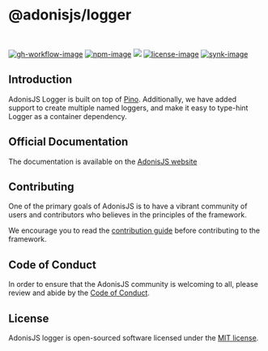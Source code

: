 # @adonisjs/logger

<br />

[![gh-workflow-image]][gh-workflow-url] [![npm-image]][npm-url] ![][typescript-image] [![license-image]][license-url] [![synk-image]][synk-url]

## Introduction
AdonisJS Logger is built on top of [Pino](https://getpino.io/#/). Additionally, we have added support to create multiple named loggers, and make it easy to type-hint Logger as a container dependency.

## Official Documentation
The documentation is available on the [AdonisJS website](https://docs.adonisjs.com/guides/logger)

## Contributing
One of the primary goals of AdonisJS is to have a vibrant community of users and contributors who believes in the principles of the framework.

We encourage you to read the [contribution guide](https://github.com/adonisjs/.github/blob/main/docs/CONTRIBUTING.md) before contributing to the framework.

## Code of Conduct
In order to ensure that the AdonisJS community is welcoming to all, please review and abide by the [Code of Conduct](https://github.com/adonisjs/.github/blob/main/docs/CODE_OF_CONDUCT.md).

## License
AdonisJS logger is open-sourced software licensed under the [MIT license](LICENSE.md).

[gh-workflow-image]: https://img.shields.io/github/actions/workflow/status/adonisjs/logger/test.yml?style=for-the-badge
[gh-workflow-url]: https://github.com/adonisjs/logger/actions/workflows/test.yml "Github action"

[typescript-image]: https://img.shields.io/badge/Typescript-294E80.svg?style=for-the-badge&logo=typescript
[typescript-url]:  "typescript"

[npm-image]: https://img.shields.io/npm/v/@adonisjs/logger.svg?style=for-the-badge&logo=npm
[npm-url]: https://npmjs.org/package/@adonisjs/logger "npm"

[license-image]: https://img.shields.io/npm/l/@adonisjs/logger?color=blueviolet&style=for-the-badge
[license-url]: LICENSE.md "license"

[synk-image]: https://img.shields.io/snyk/vulnerabilities/github/adonisjs/env?label=Synk%20Vulnerabilities&style=for-the-badge
[synk-url]: https://snyk.io/test/github/adonisjs/env?targetFile=package.json "synk"
